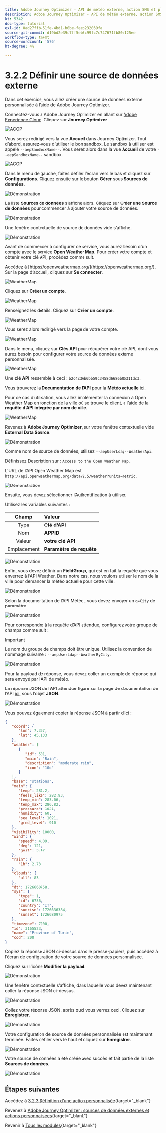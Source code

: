 ```yaml
---
title: Adobe Journey Optimizer - API de météo externe, action SMS et plus - Définir une source de données externe
description: Adobe Journey Optimizer - API de météo externe, action SMS et plus - Définir une source de données externe
kt: 5342
doc-type: tutorial
exl-id: 0ad27ffb-51fe-4bd1-b0be-feeb232039fa
source-git-commit: d19bd2e39c7ff5eb5c99fc7c747671fb80e125ee
workflow-type: tm+mt
source-wordcount: '576'
ht-degree: 4%

---
```


# 3.2.2 Définir une source de données externe

Dans cet exercice, vous allez créer une source de données externe personnalisée à l’aide de Adobe Journey Optimizer.

Connectez-vous à Adobe Journey Optimizer en allant sur [Adobe Experience Cloud](https://experience.adobe.com?lang=fr). Cliquez sur **Journey Optimizer**.

![ACOP &#x200B;](./../../../../modules/delivery-activation/ajo-b2c/ajob2c-1/images/acophome.png)

Vous serez redirigé vers la vue **Accueil** dans Journey Optimizer. Tout d’abord, assurez-vous d’utiliser le bon sandbox. Le sandbox à utiliser est appelé `--aepSandboxName--`. Vous serez alors dans la vue **Accueil** de votre `--aepSandboxName--` sandbox.

![ACOP &#x200B;](./../../../../modules/delivery-activation/ajo-b2c/ajob2c-1/images/acoptriglp.png)

Dans le menu de gauche, faites défiler l’écran vers le bas et cliquez sur **Configurations**. Cliquez ensuite sur le bouton **Gérer** sous **Sources de données**.

![Démonstration](./images/menudatasources.png)

La liste **Sources de données** s’affiche alors.
Cliquez sur **Créer une Source de données** pour commencer à ajouter votre source de données.

![Démonstration](./images/dshome.png)

Une fenêtre contextuelle de source de données vide s’affiche.

![Démonstration](./images/emptyds.png)

Avant de commencer à configurer ce service, vous aurez besoin d&#39;un compte avec le service **Open Weather Map**. Pour créer votre compte et obtenir votre clé API, procédez comme suit.

Accédez à [https://openweathermap.org/](https://openweathermap.org/). Sur la page d’accueil, cliquez sur **Se connecter**.

![WeatherMap](./images/owm.png)

Cliquez sur **Créer un compte**.

![WeatherMap](./images/owm1.png)

Renseignez les détails. Cliquez sur **Créer un compte**.

![WeatherMap](./images/owm2.png)

Vous serez alors redirigé vers la page de votre compte.

![WeatherMap](./images/owm4.png)

Dans le menu, cliquez sur **Clés API** pour récupérer votre clé API, dont vous aurez besoin pour configurer votre source de données externe personnalisée.

![WeatherMap](./images/owm5.png)

Une **clé API** ressemble à ceci : `b2c4c36b6bb59c3458d6686b05311dc3`.

Vous trouverez la **Documentation de l’API** pour la **Météo actuelle** [ici](https://openweathermap.org/current).

Pour ce cas d’utilisation, vous allez implémenter la connexion à Open Weather Map en fonction de la ville où se trouve le client, à l’aide de la **requête d’API intégrée par nom de ville**.

![WeatherMap](./images/owm6.png)

Revenez à **Adobe Journey Optimizer**, sur votre fenêtre contextuelle vide **External Data Source**.

![Démonstration](./images/emptyds.png)

Comme nom de source de données, utilisez `--aepUserLdap--WeatherApi`.

Définissez Description sur : `Access to the Open Weather Map`.

L’URL de l’API Open Weather Map est : `http://api.openweathermap.org/data/2.5/weather?units=metric`.

![Démonstration](./images/dsname.png)

Ensuite, vous devez sélectionner l’Authentification à utiliser.

Utilisez les variables suivantes :

| Champ | Valeur |
|:-----------------------:| :-----------------------|
| Type | **Clé d’API** |
| Nom | **APPID** |
| Valeur | **votre clé API** |
| Emplacement | **Paramètre de requête** |

![Démonstration](./images/dsauth.png)

Enfin, vous devez définir un **FieldGroup**, qui est en fait la requête que vous enverrez à l’API Weather. Dans notre cas, nous voulons utiliser le nom de la ville pour demander la météo actuelle pour cette ville.

![Démonstration](./images/fg.png)

Selon la documentation de l’API Météo , vous devez envoyer un `q=City` de paramètre.

![Démonstration](./images/owmapi.png)

Pour correspondre à la requête d’API attendue, configurez votre groupe de champs comme suit :

>[!IMPORTANT]
>
>Le nom du groupe de champs doit être unique. Utilisez la convention de nommage suivante : `--aepUserLdap--WeatherByCity`.

![Démonstration](./images/fg1.png)

Pour la payload de réponse, vous devez coller un exemple de réponse qui sera envoyé par l’API de météo.

La réponse JSON de l’API attendue figure sur la page de documentation de l’API [ici](https://openweathermap.org/current), sous l’objet **JSON**.

![Démonstration](./images/owmapi1.png)

Vous pouvez également copier la réponse JSON à partir d’ici :

```json
{
   "coord": {
      "lon": 7.367,
      "lat": 45.133
   },
   "weather": [
      {
         "id": 501,
         "main": "Rain",
         "description": "moderate rain",
         "icon": "10d"
      }
   ],
   "base": "stations",
   "main": {
      "temp": 284.2,
      "feels_like": 282.93,
      "temp_min": 283.06,
      "temp_max": 286.82,
      "pressure": 1021,
      "humidity": 60,
      "sea_level": 1021,
      "grnd_level": 910
   },
   "visibility": 10000,
   "wind": {
      "speed": 4.09,
      "deg": 121,
      "gust": 3.47
   },
   "rain": {
      "1h": 2.73
   },
   "clouds": {
      "all": 83
   },
   "dt": 1726660758,
   "sys": {
      "type": 1,
      "id": 6736,
      "country": "IT",
      "sunrise": 1726636384,
      "sunset": 1726680975
   },
   "timezone": 7200,
   "id": 3165523,
   "name": "Province of Turin",
   "cod": 200
}    
```

Copiez la réponse JSON ci-dessus dans le presse-papiers, puis accédez à l’écran de configuration de votre source de données personnalisée.

Cliquez sur l’icône **Modifier la payload**.

![Démonstration](./images/owmapi2.png)

Une fenêtre contextuelle s’affiche, dans laquelle vous devez maintenant coller la réponse JSON ci-dessus.

![Démonstration](./images/owmapi3.png)

Collez votre réponse JSON, après quoi vous verrez ceci. Cliquez sur **Enregistrer**.

![Démonstration](./images/owmapi4.png)

Votre configuration de source de données personnalisée est maintenant terminée. Faites défiler vers le haut et cliquez sur **Enregistrer**.

![Démonstration](./images/dssave.png)

Votre source de données a été créée avec succès et fait partie de la liste **Sources de données**.

![Démonstration](./images/dslist.png)

## Étapes suivantes

Accédez à [3.2.3 Définition d’une action personnalisée](./ex3.md){target="_blank"}

Revenez à [Adobe Journey Optimizer : sources de données externes et actions personnalisées](journey-orchestration-external-weather-api-sms.md){target="_blank"}

Revenir à [Tous les modules](./../../../../overview.md){target="_blank"}

